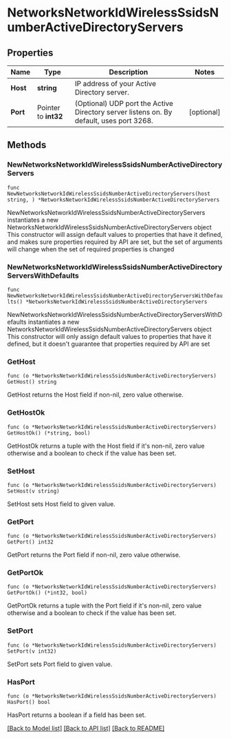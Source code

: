 # NetworksNetworkIdWirelessSsidsNumberActiveDirectoryServers

## Properties

Name | Type | Description | Notes
------------ | ------------- | ------------- | -------------
**Host** | **string** | IP address of your Active Directory server. | 
**Port** | Pointer to **int32** | (Optional) UDP port the Active Directory server listens on. By default, uses port 3268. | [optional] 

## Methods

### NewNetworksNetworkIdWirelessSsidsNumberActiveDirectoryServers

`func NewNetworksNetworkIdWirelessSsidsNumberActiveDirectoryServers(host string, ) *NetworksNetworkIdWirelessSsidsNumberActiveDirectoryServers`

NewNetworksNetworkIdWirelessSsidsNumberActiveDirectoryServers instantiates a new NetworksNetworkIdWirelessSsidsNumberActiveDirectoryServers object
This constructor will assign default values to properties that have it defined,
and makes sure properties required by API are set, but the set of arguments
will change when the set of required properties is changed

### NewNetworksNetworkIdWirelessSsidsNumberActiveDirectoryServersWithDefaults

`func NewNetworksNetworkIdWirelessSsidsNumberActiveDirectoryServersWithDefaults() *NetworksNetworkIdWirelessSsidsNumberActiveDirectoryServers`

NewNetworksNetworkIdWirelessSsidsNumberActiveDirectoryServersWithDefaults instantiates a new NetworksNetworkIdWirelessSsidsNumberActiveDirectoryServers object
This constructor will only assign default values to properties that have it defined,
but it doesn't guarantee that properties required by API are set

### GetHost

`func (o *NetworksNetworkIdWirelessSsidsNumberActiveDirectoryServers) GetHost() string`

GetHost returns the Host field if non-nil, zero value otherwise.

### GetHostOk

`func (o *NetworksNetworkIdWirelessSsidsNumberActiveDirectoryServers) GetHostOk() (*string, bool)`

GetHostOk returns a tuple with the Host field if it's non-nil, zero value otherwise
and a boolean to check if the value has been set.

### SetHost

`func (o *NetworksNetworkIdWirelessSsidsNumberActiveDirectoryServers) SetHost(v string)`

SetHost sets Host field to given value.


### GetPort

`func (o *NetworksNetworkIdWirelessSsidsNumberActiveDirectoryServers) GetPort() int32`

GetPort returns the Port field if non-nil, zero value otherwise.

### GetPortOk

`func (o *NetworksNetworkIdWirelessSsidsNumberActiveDirectoryServers) GetPortOk() (*int32, bool)`

GetPortOk returns a tuple with the Port field if it's non-nil, zero value otherwise
and a boolean to check if the value has been set.

### SetPort

`func (o *NetworksNetworkIdWirelessSsidsNumberActiveDirectoryServers) SetPort(v int32)`

SetPort sets Port field to given value.

### HasPort

`func (o *NetworksNetworkIdWirelessSsidsNumberActiveDirectoryServers) HasPort() bool`

HasPort returns a boolean if a field has been set.


[[Back to Model list]](../README.md#documentation-for-models) [[Back to API list]](../README.md#documentation-for-api-endpoints) [[Back to README]](../README.md)


